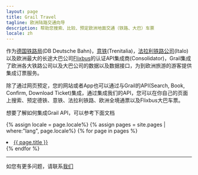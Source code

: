 ```yaml
---
layout: page
title: Grail Travel
tagline: 欧洲陆路交通向导
description: 帮助您搜索、比较、预定欧洲地面交通（铁路、大巴）车票
locale: zh
---
```


作为[德国铁路局](https://www.bahn.com/i/view/index.shtml)(DB Deutsche Bahn)，[意铁](trenitalia.com)(Trenitalia)，[法拉利铁路公司](italotreno.it/en)(Italo)以及欧洲最大的长途大巴公司[Flixbus](flixbus.com)的认证API集成商(Consolidator)，Grail集成了欧洲各大铁路公司以及大巴公司的数据以及数据接口，为到欧洲旅游的游客提供集成订票服务。

除了通过网页预定，您的网站或者App也可以通过与Grail的API(Search, Book, Confirm, Download Ticket)集成，通过集成我们的API，您可以在你自己的页面上搜索、预定德铁、意铁、法拉利铁路、欧洲全境通票以及Flixbus大巴车票。

想要了解如何集成Grail API，可以参考下面文档

{% assign locale = page.locale%}
{% assign pages = site.pages | where:"lang", page.locale%}
{% for page in pages %}
  <li>
      <a class="post-link" href="{{ page.url | prepend: site.baseurl }}">{{ page.title }}</a>
  </li>
{% endfor %}

<br>

---
如您有更多问题，请联系[我们](mailto:oulu@ul-e.com) 
